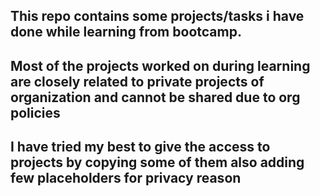 ## This repo contains some projects/tasks i have done while learning from bootcamp.
## Most of the projects worked on during learning are closely related to private projects of organization and  cannot be shared due to org policies
## I have tried my best to give the access to projects by copying some of them also adding few placeholders for privacy reason
